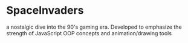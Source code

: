 # SpaceInvaders
a nostalgic dive into the 90's gaming era. Developed to emphasize the strength of JavaScript OOP concepts and animation/drawing tools
